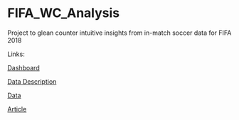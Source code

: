# FIFA_WC_Analysis

Project to glean counter intuitive insights from in-match soccer data for FIFA 2018

Links:

[Dashboard](https://plot.ly/dashboard/asahay:16/view) <br>

[Data Description](https://statsbomb.com/2018/09/statsbomb-release-free-fifa-world-cup-data/) <br>

[Data](https://github.com/statsbomb/open-data/tree/master/data) <br>

[Article](http://ssharma.co.nf/fifa-wc-2018-analysis/)

